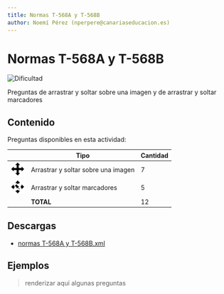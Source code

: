 ```yaml
---
title: Normas T-568A y T-568B
author: Noemí Pérez (nperpere@canariaseducacion.es)
---
```


# Normas T-568A y T-568B


![Dificultad](https://img.shields.io/badge/Dificultad-Media-yellow)


Preguntas de arrastrar y soltar sobre una imagen y de arrastrar y soltar marcadores

## Contenido

Preguntas disponibles en esta actividad:

|   | Tipo              | Cantidad                   |
| - | ----------------- | -------------------------- |
| ![](https://raw.githubusercontent.com/iescanarias/actividades/main/.actirepo/icons/ddimageortext.svg) | Arrastrar y soltar sobre una imagen | 7 |
| ![](https://raw.githubusercontent.com/iescanarias/actividades/main/.actirepo/icons/ddmarker.svg) | Arrastrar y soltar marcadores | 5 |
|   | **TOTAL**         | 12 |

## Descargas

- [normas T-568A y T-568B.xml](https://raw.githubusercontent.com/iescanarias/actividades/main/./redes/cableado/normas%20T-568A%20y%20T-568B/normas%20T-568A%20y%20T-568B.xml)


## Ejemplos

> renderizar aquí algunas preguntas